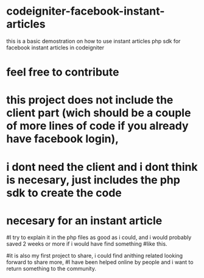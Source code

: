 # codeigniter-facebook-instant-articles
this is a basic demostration on how to use instant articles php sdk for facebook instant articles in codeigniter

# feel free to contribute 
# this project does not include the client part (wich should be a couple of more lines of code if you already have facebook login), 
# i dont need the client and i dont think is necesary, just includes the php sdk to create the code 
# necesary for an instant article

#I try to explain it in the php files as good as i could, and i would probably saved 2 weeks or more if i would have find something
#like this.

#it is also my first project to share, i could find anithing related looking forward to share more,
#I have been helped online by people and i want to return something to the community.

